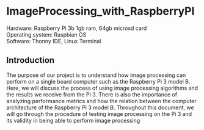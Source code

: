 # ImageProcessing_with_RaspberryPI

Hardware: Raspberry Pi 3b 1gb ram, 64gb microsd card  
Operating system: Raspbian OS  
Software: Thonny IDE, Linux Terminal  

## Introduction
The purpose of our project is to understand how image processing can perform on a single board computer such as the Raspberry Pi 3 model B. Here, we will discuss the process of using image processing algorithms and the results we receive from the Pi 3. There is also the importance of analyzing performance metrics and how the relation between the computer architecture of the Raspberry Pi 3 model B. Throughout this document, we will go through the procedure of testing image processing on the Pi 3 and its validity in being able to perform image processing
